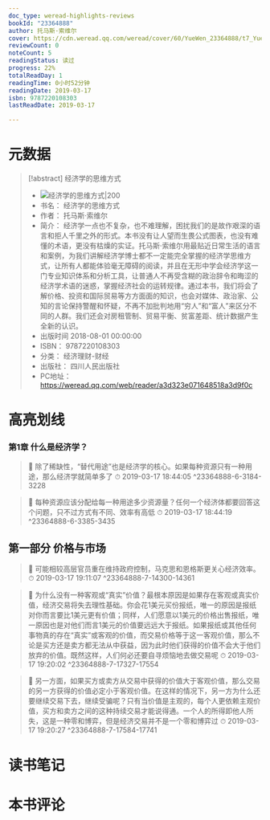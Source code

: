 ```yaml
---
doc_type: weread-highlights-reviews
bookId: "23364888"
author: 托马斯·索维尔
cover: https://cdn.weread.qq.com/weread/cover/60/YueWen_23364888/t7_YueWen_23364888.jpg
reviewCount: 0
noteCount: 5
readingStatus: 读过
progress: 22%
totalReadDay: 1
readingTime: 0小时52分钟
readingDate: 2019-03-17
isbn: 9787220108303
lastReadDate: 2019-03-17

---
```

# 元数据
> [!abstract] 经济学的思维方式
> - ![ 经济学的思维方式|200](https://cdn.weread.qq.com/weread/cover/60/YueWen_23364888/t7_YueWen_23364888.jpg)
> - 书名： 经济学的思维方式
> - 作者： 托马斯·索维尔
> - 简介： 经济学一点也不复杂，也不难理解，困扰我们的是故作艰深的语言和拒人千里之外的形式。本书没有让人望而生畏公式图表，也没有难懂的术语，更没有枯燥的实证。托马斯·索维尔用最贴近日常生活的语言和案例，为我们讲解经济学博士都不一定能完全掌握的经济学思维方式，让所有人都能体验毫无障碍的阅读，并且在无形中学会经济学这一门专业知识体系和分析工具，让普通人不再受含糊的政治辞令和晦涩的经济学术语的迷惑，掌握经济社会的运转规律。通过本书，我们将会了解价格、投资和国际贸易等方方面面的知识，也会对媒体、政治家、公知的言论保持警醒和怀疑，不再不加批判地用“穷人”和“富人”来区分不同的人群。我们还会对房租管制、贸易平衡、贫富差距、统计数据产生全新的认识。
> - 出版时间 2018-08-01 00:00:00
> - ISBN： 9787220108303
> - 分类： 经济理财-财经
> - 出版社： 四川人民出版社
> - PC地址：https://weread.qq.com/web/reader/a3d323e071648518a3d9f0c

# 高亮划线

### 第1章 什么是经济学？

> 📌 除了稀缺性，“替代用途”也是经济学的核心。如果每种资源只有一种用途，那么经济学就简单多了 
> ⏱ 2019-03-17 18:44:05 ^23364888-6-3184-3228

> 📌 每种资源应该分配给每一种用途多少资源量？任何一个经济体都要回答这个问题，只不过方式有不同、效率有高低 
> ⏱ 2019-03-17 18:44:19 ^23364888-6-3385-3435

## 第一部分 价格与市场

> 📌 可能相较高层官员重在维持政府控制，马克思和恩格斯更关心经济效率。 
> ⏱ 2019-03-17 19:11:07 ^23364888-7-14300-14361

> 📌 为什么没有一种客观或“真实”价值？最根本原因是如果存在客观或真实价值，经济交易将失去理性基础。你会花1美元买份报纸，唯一的原因是报纸对你而言要比1美元更有价值；同样，人们愿意以1美元的价格出售报纸，唯一原因也是对他们而言1美元的价值要远远大于报纸。如果报纸或其他任何事物真的存在“真实”或客观的价值，而交易价格等于这一客观价值，那么不论是买方还是卖方都无法从中获益，因为此时他们获得的价值不会大于他们放弃的价值。既然这样，人们何必还要自寻烦恼地去做交易呢 
> ⏱ 2019-03-17 19:20:02 ^23364888-7-17327-17554

> 📌 另一方面，如果买方或卖方从交易中获得的价值大于客观价值，那么交易的另一方获得的价值必定小于客观价值。在这样的情况下，另一方为什么还要继续交易下去，继续受骗呢？只有当价值是主观的，每个人更依赖主观价值，买方和卖方之间的这种持续交易才能说得通。一个人的所得即他人所失，这是一种零和博弈，但是经济交易并不是一个零和博弈过 
> ⏱ 2019-03-17 19:20:27 ^23364888-7-17584-17741

# 读书笔记

# 本书评论
